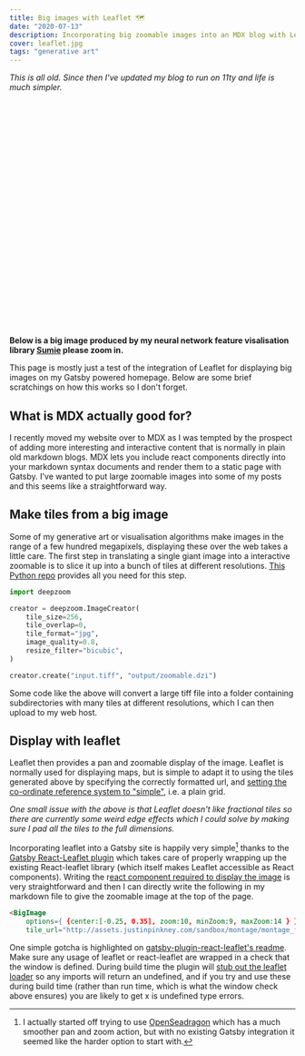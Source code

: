 ```yaml
---
title: Big images with Leaflet 🗺️
date: "2020-07-13"
description: Incorporating big zoomable images into an MDX blog with Leaflet
cover: leaflet.jpg
tags: "generative art"
---
```


_This is all old. Since then I've updated my blog to run on 11ty and life is much simpler._

 <link rel="stylesheet" href="https://unpkg.com/leaflet@1.9.4/dist/leaflet.css"
     integrity="sha256-p4NxAoJBhIIN+hmNHrzRCf9tD/miZyoHS5obTRR9BMY="
     crossorigin=""/>

 <!-- Make sure you put this AFTER Leaflet's CSS -->
 <script src="https://unpkg.com/leaflet@1.9.4/dist/leaflet.js"
     integrity="sha256-20nQCchB9co0qIjJZRGuk2/Z9VM+kNiyxNV1lvTlZBo="
     crossorigin=""></script>

 <div id="map" style="height: 400px"></div>

 <script>

	const map = L.map('map', {
        crs: L.CRS.Simple
    }).setView([-0.25, 0.35], 10);

	const tiles = L.tileLayer(
        "https://assets.justinpinkney.com/sandbox/montage/montage_files/{z}/{x}_{y}.jpg",
        {minZoom:9, maxZoom:14 }
    ).addTo(map);

</script>

__Below is a big image produced by my neural network feature visalisation library [Sumie](https://github.com/justinpinkney/sumie) please zoom in.__


This page is mostly just a test of the integration of Leaflet for displaying big images on my Gatsby powered homepage. Below are some brief scratchings on how this works so I don't forget.

## What is MDX actually good for?

I recently moved my website over to MDX as I was tempted by the prospect of adding more interesting and interactive content that is normally in plain old markdown blogs. MDX lets you include react components directly into your markdown syntax documents and render them to a static page with Gatsby. I've wanted to put large zoomable images into some of my posts and this seems like a straightforward way.

## Make tiles from a big image

Some of my generative art or visualisation algorithms make images in the range of a few hundred megapixels, displaying these over the web takes a little care. The first step in translating a single giant image into a interactive zoomable is to slice it up into a bunch of tiles at different resolutions. [This Python repo](https://github.com/openzoom/deepzoom.py) provides all you need for this step.

```Python
import deepzoom

creator = deepzoom.ImageCreator(
    tile_size=256,
    tile_overlap=0,
    tile_format="jpg",
    image_quality=0.8,
    resize_filter="bicubic",
)

creator.create("input.tiff", "output/zoomable.dzi")
```

Some code like the above will convert a large tiff file into a folder containing subdirectories with many tiles at different resolutions, which I can then upload to my web host.

## Display with leaflet

Leaflet then provides a pan and zoomable display of the image. Leaflet is normally used for displaying maps, but is simple to adapt it to using the tiles generated above by specifying the correctly formatted url, and [setting the co-ordinate reference system to "simple"](https://leafletjs.com/examples/crs-simple/crs-simple.html), i.e. a plain grid.

_One small issue with the above is that Leaflet doesn't like fractional tiles so there are currently some weird edge effects which I could solve by making sure I pad all the tiles to the full dimensions._

Incorporating leaflet into a Gatsby site is happily very simple[^1] thanks to the [Gatsby React-Leaflet plugin](https://github.com/dweirich/gatsby-plugin-react-leaflet) which takes care of properly wrapping up the existing React-leaflet library (which itself makes Leaflet accessible as React components). Writing the r[eact component required to display the image](https://github.com/justinpinkney/justinpinkney.com/blob/master/src/components/BigImage.js) is very straightforward and then I can directly write the following in my markdown file to give the zoomable image at the top of the page.

```markdown
<BigImage
    options={ {center:[-0.25, 0.35], zoom:10, minZoom:9, maxZoom:14 } }
    tile_url="http://assets.justinpinkney.com/sandbox/montage/montage_files/{z}/{x}_{y}.jpg" />
```

One simple gotcha is highlighted on [gatsby-plugin-react-leaflet's readme](https://github.com/dweirich/gatsby-plugin-react-leaflet#step-3). Make sure any usage of leaflet or react-leaflet are wrapped in a check that the window is defined. During build time the plugin will [stub out the leaflet loader](https://www.gatsbyjs.org/docs/debugging-html-builds/#fixing-third-party-modules) so any imports will return an undefined, and if you try and use these during build time (rather than run time, which is what the window check above ensures) you are likely to get x is undefined type errors.

[^1]:  I actually started off trying to use [OpenSeadragon](https://openseadragon.github.io/) which has a much smoother pan and zoom action, but with no existing Gatsby integration it seemed like the harder option to start with.